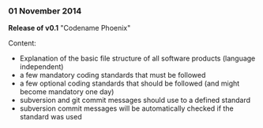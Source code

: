 ### 01 November 2014 ###
**Release of v0.1** "Codename Phoenix"

Content:
- Explanation of the basic file structure of all software products (language independent)
- a few mandatory coding standards that must be followed
- a few optional coding standards that should be followed (and might become mandatory one day)
- subversion and git commit messages should use to a defined standard
- subversion commit messages will be automatically checked if the standard was used
